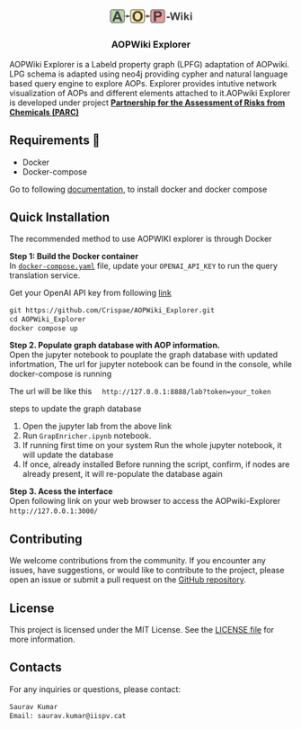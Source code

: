 ﻿
<div align="center">
  <img src="frontend/public/logo.png" alt="" width="150">
  <h3>AOPWiki Explorer</h3>
</div>


AOPWiki Explorer is a Labeld property graph (LPFG) adaptation of AOPwiki. LPG schema is adapted using neo4j providing cypher and natural language based query engine to explore AOPs. Explorer provides intutive network visualization of AOPs and different elements attached to it.AOPwiki Explorer is developed under project [**Partnership for the Assessment of Risks from Chemicals (PARC)**](https://www.eu-parc.eu)


## Requirements 🐳
- Docker  
- Docker-compose  

Go to following [documentation](https://docs.docker.com/engine/install/), to install docker and docker compose

## Quick Installation

The recommended method to use AOPWIKI explorer is through Docker

**Step 1: Build the Docker container**   
In [`docker-compose.yaml`](https://github.com/Crispae/AOPWiki_Explorer/blob/main/docker-compose.yaml) file, update your `OPENAI_API_KEY` to run the query translation service.  

Get your OpenAI API key from following [link](https://openai.com/blog/openai-api)

```shell
git https://github.com/Crispae/AOPWiki_Explorer.git
cd AOPWiki_Explorer
docker compose up
```  
  
**Step 2. Populate graph database with AOP information.**  
Open the jupyter notebook to pouplate the graph database with updated infortmation, The url for jupyter notebook can be found in the console, while docker-compose is running

The url will be like this ```  http://127.0.0.1:8888/lab?token=your_token```  

steps to update the graph database
1. Open the jupyter lab from the above link
2. Run `GrapEnricher.ipynb` notebook.
3. If running first time on your system
   Run the whole jupyter notebook, it will update the database
4. If once, already installed
     Before running the script, confirm, if nodes are already present, it will re-populate the database again


**Step 3. Acess the interface**  
Open following link on your web browser to access the AOPwiki-Explorer  ```http://127.0.0.1:3000/```


## Contributing

We welcome contributions from the community. If you encounter any issues, have suggestions, or would like to contribute to the project, please open an issue or submit a pull request on the [GitHub repository](https://github.com/Crispae/AOPWiki_Explorer).

## License
This project is licensed under the MIT License. See the [LICENSE file](https://github.com/Crispae/AOPWiki_Explorer/LICENSE.txt) for more information.

## Contacts
For any inquiries or questions, please contact:

    Saurav Kumar
    Email: saurav.kumar@iispv.cat
